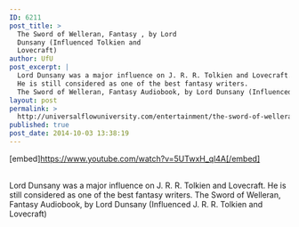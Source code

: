 ```yaml
---
ID: 6211
post_title: >
  The Sword of Welleran, Fantasy , by Lord
  Dunsany (Influenced Tolkien and
  Lovecraft)
author: UfU
post_excerpt: |
  Lord Dunsany was a major influence on J. R. R. Tolkien and Lovecraft.
  He is still considered as one of the best fantasy writers.
  The Sword of Welleran, Fantasy Audiobook, by Lord Dunsany (Influenced J. R. R. Tolkien and Lovecraft)
layout: post
permalink: >
  http://universalflowuniversity.com/entertainment/the-sword-of-welleran-fantasy-by-lord-dunsany-influenced-tolkien-and-lovecraft/
published: true
post_date: 2014-10-03 13:38:19
---
```

[embed]https://www.youtube.com/watch?v=5UTwxH_ql4A[/embed]</br></br>
<p>Lord Dunsany was a major influence on J. R. R. Tolkien and Lovecraft.
He is still considered as one of the best fantasy writers.
The Sword of Welleran, Fantasy Audiobook, by Lord Dunsany (Influenced J. R. R. Tolkien and Lovecraft)</p>